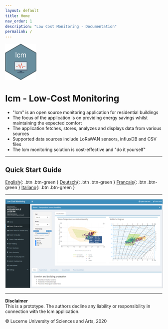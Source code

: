 ```yaml
---
layout: default
title: Home
nav_order: 1
description: "Low Cost Monitoring - Documentation"
permalink: /
---
```


<img src="https://github.com/hslu-ige-laes/lcm/raw/master/docs/assets/images/lcm.png" width="100"/>

# lcm - Low-Cost Monitoring
- "lcm" is an open source monitoring application for residential buildings
- The focus of the application is on providing energy savings whilst maintaining the expected comfort
- The application fetches, stores, analyzes and displays data from various sources
- Supported data sources include LoRaWAN sensors, influxDB and CSV files
- The lcm monitoring solution is cost-effective and "do it yourself"

<hr>

## Quick Start Guide

[English](https://hslu-ige-laes.github.io/lcm/docs/quickStartGuide/en/){: .btn .btn-green }
[Deutsch](https://hslu-ige-laes.github.io/lcm/docs/quickStartGuide/de/){: .btn .btn-green }
[Français](https://hslu-ige-laes.github.io/lcm/docs/quickStartGuide/fr/){: .btn .btn-green }
[Italiano](https://hslu-ige-laes.github.io/lcm/docs/quickStartGuide/it/){: .btn .btn-green } 

<hr>

<img src="https://raw.githubusercontent.com/hslu-ige-laes/lcm/master/docs/assets/images/aboutDashboardLayout_02.png" style="border:1px solid lightgrey" onclick="window.open('https://raw.githubusercontent.com/hslu-ige-laes/lcm/master/docs/assets/images/aboutDashboardLayout_02.png', '_blank');" />

<hr>

**Disclaimer**<br>
This is a prototype. The authors decline any liability or responsibility in connection with the lcm application.

&copy; Lucerne University of Sciences and Arts, 2020